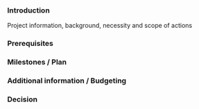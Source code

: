### Introduction

Project information, background, necessity and scope of actions

### Prerequisites

### Milestones / Plan

### Additional information / Budgeting

### Decision
